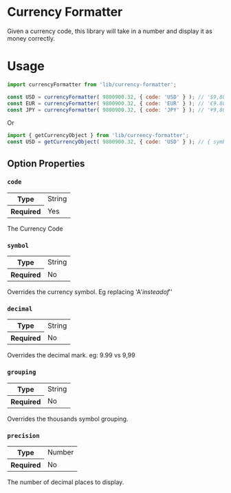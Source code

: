 Currency Formatter
==========
Given a currency code, this library will take in a number and display it as money correctly.

Usage
==========
```javascript
import currencyFormatter from 'lib/currency-formatter';

const USD = currencyFormatter( 9800900.32, { code: 'USD' } ); // '$9,800,900.32'
const EUR = currencyFormatter( 9800900.32, { code: 'EUR' } ); // '€9.800.900,32'
const JPY = currencyFormatter( 9800900.32, { code: 'JPY' } ); // '¥9,800,900'
```

Or

```javascript
import { getCurrencyObject } from 'lib/currency-formatter';
const USD = getCurrencyObject( 9800900.32, { code: 'USD' } ); // { symbol: '$', dollars: '9,800,900', cents: '.32' }

```

## Option Properties

### `code`

<table>
	<tr><th>Type</th><td>String</td></tr>
	<tr><th>Required</th><td>Yes</td></tr>
</table>

The Currency Code

### `symbol`

<table>
	<tr><th>Type</th><td>String</td></tr>
	<tr><th>Required</th><td>No</td></tr>
</table>

Overrides the currency symbol. Eg replacing 'A$' instead of '$'

### `decimal`

<table>
	<tr><th>Type</th><td>String</td></tr>
	<tr><th>Required</th><td>No</td></tr>
</table>

Overrides the decimal mark. eg: 9.99 vs 9,99

### `grouping`

<table>
	<tr><th>Type</th><td>String</td></tr>
	<tr><th>Required</th><td>No</td></tr>
</table>


Overrides the thousands symbol grouping.

### `precision`

<table>
	<tr><th>Type</th><td>Number</td></tr>
	<tr><th>Required</th><td>No</td></tr>
</table>

The number of decimal places to display.
